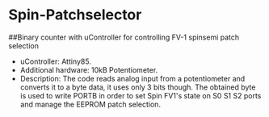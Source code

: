 # Spin-Patchselector
##Binary counter with uController for controlling FV-1 spinsemi patch selection
- uController: Attiny85.
- Additional hardware: 10kB Potentiometer.
- Description: The code reads analog input from a potentiometer and converts it to a byte data, it uses only 3 bits though.
			The obtained byte is used to write PORTB in order to set Spin FV1's state on 
			S0 S1 S2 ports and manage the EEPROM patch selection.
